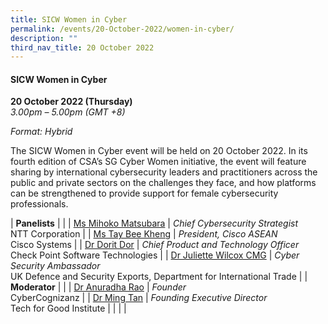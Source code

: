 ```yaml
---
title: SICW Women in Cyber
permalink: /events/20-October-2022/women-in-cyber/
description: ""
third_nav_title: 20 October 2022
---
```

#### **SICW Women in Cyber**

**20 October 2022 (Thursday)**  
*3.00pm – 5.00pm (GMT +8)*

*Format: Hybrid*

The SICW Women in Cyber event will be held on 20 October 2022. In its fourth edition of CSA’s SG Cyber Women initiative, the event will feature sharing by international cybersecurity leaders and practitioners across the public and private sectors on the challenges they face, and how platforms can be strengthened to provide support for female cybersecurity professionals.

| **Panelists**    |                                                              |
| [Ms Mihoko Matsubara](/speaker-Mihoko-Matsubara)  | *Chief Cybersecurity Strategist*<br>NTT Corporation                  |
| [Ms Tay Bee Kheng](/moderator-tay-bee-kheng)  | *President, Cisco ASEAN*<br>Cisco Systems                 |
| [Dr Dorit Dor](/speaker-dr-dorit-Dor)  | *Chief Product and Technology Officer*<br>Check Point Software Technologies                 |
| [Dr Juliette Wilcox CMG](/speaker-dr-juliette-wilcox)  | *Cyber Security Ambassador*<br>UK Defence and Security Exports, Department for International Trade                 |
| <br> **Moderator**          |                                                              |
| [Dr Anuradha Rao](/moderator-dr-anuradha-rao)  | *Founder*<br>CyberCognizanz                  |
| [Dr Ming Tan](/moderator-dr-ming-tan)  | *Founding Executive Director*<br>Tech for Good Institute                  |
| | |